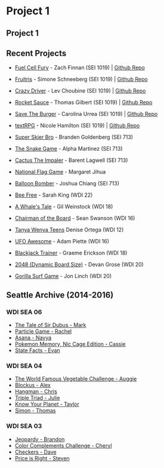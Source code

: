 # Project 1

## Project 1

## Recent Projects

* [Fuel Cell Fury](https://zfinnan.github.io/) - Zach Finnan \(SEI 1019\) | [Github Repo](https://github.com/zfinnan/my-cool-game)
* [Fruitris](https://sschneeberg.github.io) - Simone Schneeberg \(SEI 1019\) | [Github Repo](https://github.com/sschneeberg/fruitris)
* [Crazy Driver](https://lev-choubine.github.io/) - Lev Choubine \(SEI 1019\) | [Github Repo](https://github.com/lev-choubine/Crazy-Driver)
* [Rocket Sauce](https://tcgilbert.github.io/) - Thomas Gilbert \(SEI 1019\) | [Github Repo](https://github.com/tcgilbert/rocket-sauce)
* [Save The Burger](https://canourrea23.github.io/) - Carolina Urrea \(SEI 1019\) | [Github Repo](https://github.com/canourrea23/save-the-burger)
* [textRPG](https://nikkihmltn.github.io/) - Nicole Hamilton \(SEI 1019\) | [Github Repo](https://github.com/NikkiHmltn/textRPG)

* [Super Skier Bro](https://bgoldenberg161.github.io/SuperSkierBro/) - Branden Goldenberg \(SEI 713\)
* [The Snake Game](https://alpha-martinez.github.io/project-1/) - Alpha Martinez \(SEI 713\)
* [Cactus The Impaler](https://blangwell.github.io/cactus-the-impaler/) - Barent Lagwell \(SEI 713\)
* [National Flag Game](https://margaret-jihua.github.io/national-flag-game/) - Margaret Jihua
* [Balloon Bomber](https://imjchiang.github.io/project-1/) - Joshua Chiang \(SEI 713\)

* [Bee Free](https://009kings.github.io/beeFree/) - Sarah King \(WDI 22\)
* [A Whale's Tale](http://motionless-toe.surge.sh) - Gil Weinstock \(WDI 18\)
* [Chairman of the Board](http://seancswanson.com/chairman-of-the-board/) - Sean Swanson \(WDI 16\)
* [Tanya Wenya Teens](https://dddotcom.github.io/twt/) Denise Ortega \(WDI 12\)
* [UFO Awesome](https://adamredwoods.github.io/wdi-game-project1/) - Adam Piette \(WDI 16\)
* [Blackjack Trainer](https://graemeerickson.github.io/blackjack_strategy/) - Graeme Erickson \(WDI 18\)
* [2048 \(Dynamic Board Size\)](https://devangrose.github.io/) - Devan Grose \(WDI 20\)
* [Gorilla Surf Game](https://jonmlinch.github.io/game-project/) - Jon Linch \(WDI 20\)

## Seattle Archive \(2014-2016\)

### WDI SEA 06

* [The Tale of Sir Dubus - Mark](http://abelmark.github.io/RPGSite/)
* [Particle Game - Rachel](http://nepios.github.io/particle_game/)
* [Asana - Navya](http://navyayvan.github.io/Asana/)
* [Pokemon Memory, Nic Cage Edition - Cassie](http://cassicakes.github.io/project1/)
* [State Facts - Evan](http://evwilkin.github.io/state_facts_game/)

### WDI SEA 04

* [The World Famous Vegetable Challenge - Auggie](http://www.agustinbautista.com/vegetable-quiz/)
* [Blockus - Alex](http://meet-alexmac.com/Blokus/)
* [Hangman - Chris](http://thecodingcarlson.github.io/Hangman/)
* [Triple Triad - Julie](http://jsakalys.github.io/triple-triad/)
* [Know Your Planet - Taylor](http://taylorbolin.github.io/Know-Your-Planet/)
* [Simon - Thomas](http://thomasvaeth.com/ga-simon/)

### WDI SEA 03

* [Jeopardy - Brandon](http://branweb1.github.io/jepclone/)
* [Color Complements Challenge - Cheryl](http://cherylafitz.github.io/color-complements-game/)
* [Checkers - Dave](http://cjoybluv.github.io/wdi-checkers/)
* [Price is Right - Steven](http://stevenaldous.github.io/price-is-right/)

